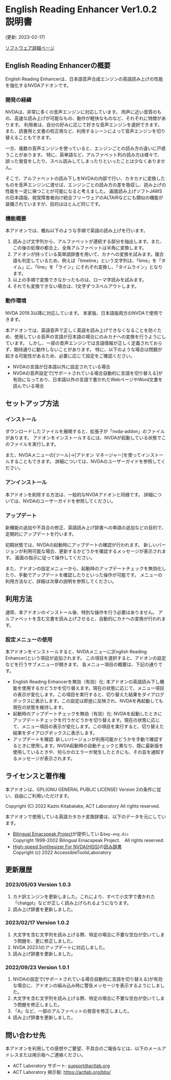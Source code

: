 # English Reading Enhancer Ver1.0.2 説明書

(更新:  2023-02-17)

[ソフトウェア詳細ページ](https://actlab.org/software/ERE)

## English Reading Enhancerの概要

English Reading Enhancerは、日本語音声合成エンジンの英語読み上げの性能を強化するNVDAアドオンです。

### 開発の経緯

NVDAは、非常に多くの音声エンジンに対応しています。
肉声に近い音質のもの、高速な読み上げが可能なもの、動作が軽快なものなど、それぞれに特徴があります。
利用者は、自分の好みに応じて好きな音声エンジンを選択できます。
また、読書用と文書の校正用など、利用するシーンによって音声エンジンを切り替えることもできます。

一方、複数の音声エンジンを使っていると、エンジンごとの読み方の違いに戸惑うことがあります。
特に、英単語など、アルファベット列の読み方は様々で、誤った発音をしたり、スペル読みしてしまったりといったことは少なくありません。

そこで、アルファベットの読み下しをNVDAの内部で行い、カタカナに変換したものを音声エンジンに渡せば、エンジンごとの読み方の差を吸収し、読み上げの性能を一定に保つことが可能になると考えました。
画面読み上げソフトJAWSの日本語版、視覚障害者向け統合フリーウェアのALTAIRなどにも類似の機能が装備されていますが、目的はほとんど同じです。

### 機能概要

本アドオンでは、概ね以下のような手順で英語の読み上げを行います。

1. 読み上げ文字列から、アルファベットが連続する部分を抽出します。また、この後の処理の都合上、全角アルファベットは半角に変換します。
2. アドオンが持っている英単語辞書を用いて、カナへの変換を試みます。複合語も判定しているため、例えば「timeline」という文字列は、「time」を「タイム」に、「line」を「ライン」にそれぞれ変換し、「タイムライン」となります。
3. 以上の手順で変換できなかったものは、ローマ字読みを試みます。
4. それでも変換できない場合は、1文字ずつスペルアウトします。

### 動作環境

NVDA 2019.3以降に対応しています。
本家版、日本語版両方のNVDAで使用できます。

本アドオンでは、英語音声で正しく英語を読み上げできなくなることを防ぐため、使用している音声の言語が日本語の場合にのみカナへの変換を行うようにしています。
しかし、一部の音声エンジンでは言語情報が正しく定義されておらず、期待通りに動作しないことがあります。
特に、以下のような場合は問題が起きる可能性があるため、必要に応じて設定をご確認ください。

* NVDAの言語が日本語以外に設定されている場合
* NVDAの音声設定で[サポートされている場合自動的に言語を切り替える]が有効になっており、日本語以外の言語で書かれたWebページやWord文書を読んでいる場合

## セットアップ方法

### インストール

ダウンロードしたファイルを展開すると、拡張子が「nvda-addon」のファイルがあります。
アドオンをインストールするには、NVDAが起動している状態でこのファイルを実行します。

また、NVDAメニューの[ツール]→[アドオン マネージャー]を使ってインストールすることもできます。
詳細については、NVDAのユーザーガイドを参照してください。

### アンインストール

本アドオンを削除する方法は、一般的なNVDAアドオンと同様です。
詳細については、NVDAのユーザーガイドを参照してください。

### アップデート

新機能の追加や不具合の修正、英語読み上げ辞書への単語の追加などの目的で、定期的にアップデートを行います。

初期状態では、NVDAの起動時にアップデートの確認が行われます。
新しいバージョンが利用可能な場合、更新するかどうかを確認するメッセージが表示されます。
画面の指示に従って操作してください。

また、アドオンの設定メニューから、起動時のアップデートチェックを無効化したり、手動でアップデートを確認したりといった操作が可能です。
メニューの利用方法など、詳細は次章の説明を参照してください。

## 利用方法

通常、本アドオンのインストール後、特別な操作を行う必要はありません。
アルファベットを含む文書を読み上げさせると、自動的にカナへの変換が行われます。

### 設定メニューの使用

本アドオンをインストールすると、NVDAメニューに[English Reading Enhancer]という項目が追加されます。
この項目を選択すると、アドオンの設定などを行うサブメニューが開きます。
各メニュー項目の概要は、下記の通りです。

* English Reading Enhancerを無効（有効）化: 本アドオンの英語読み下し機能を使用するかどうかを切り替えます。現在の状態に応じて、メニュー項目の表示が変化します。この項目を実行すると、切り替えた結果をダイアログボックスに表示します。この設定は即座に反映され、NVDAを再起動しても現在の状態を維持します。
* 起動時のアップデートチェックを無効（有効）化: NVDAを起動したときにアップデートチェックを行うかどうかを切り替えます。現在の状態に応じて、メニュー項目の表示が変化します。この項目を実行すると、切り替えた結果をダイアログボックスに表示します。
* アップデートを確認: 新しいバージョンが利用可能かどうかを手動で確認するときに使用します。NVDA起動時の自動チェックと異なり、既に最新版を使用しているときや、何らかのエラーが発生したときにも、その旨を通知するメッセージが表示されます。

## ライセンスと著作権

本アドオンは、GPL(GNU GENERAL PUBLIC LICENSE) Version 2の条件に従い、自由にご利用いただけます。

Copyright (C) 2022 Kazto Kitabatake, ACT Laboratory All rights reserved.

本アドオンで使用している英語カタカナ変換辞書は、以下のデータを元にしています。

* [Bilingual Emacspeak Project](http://www.argv.org/bep/)が提供している`bep-eng.dic`  
  Copyright 1999-2002 Bilingual Emacspeak Project.　All rights reserved.
* [High-speed Synthesizer For NVDA(HISS)](https://actlab.org/software/hiss)の[読み辞書](https://github.com/actlaboratory/HISS-dictionary)  
  Copyright (c) 2022 AccessibleToolsLaboratory

## 更新履歴

### 2023/05/03 Version 1.0.3

1. カナ訳エンジンを更新しました。これにより、すべて小文字で書かれた「chatgpt」などが正しく読み上げられるようになります。
2. 読み上げ辞書を更新しました。

### 2023/02/17 Version 1.0.2

1. 大文字を含む文字列を読み上げる際、特定の場合に不要な空白が空いてしまう問題を、更に修正しました。
2. NVDA 2023.1のアップデートに対応しました。
3. 読み上げ辞書を更新しました。

### 2022/09/23 Version 1.0.1

1. NVDAの設定で[サポートされている場合自動的に言語を切り替える]が有効な場合に、アドオンの組み込み時に警告メッセージを表示するようにしました。
2. 大文字を含む文字列を読み上げる際、特定の場合に不要な空白が空いてしまう問題を修正しました。
3. 「A」など、一部のアルファベットの発音を修正しました。
4. 読み上げ辞書を更新しました。

## 問い合わせ先

本アドオンを利用しての感想やご要望、不具合のご報告などは、以下のメールアドレスまたは掲示板へご連絡ください。

* ACT Laboratory サポート: <support@actlab.org>
* ACT Laboratory 掲示板: <https://actlab.org/bbs/>
